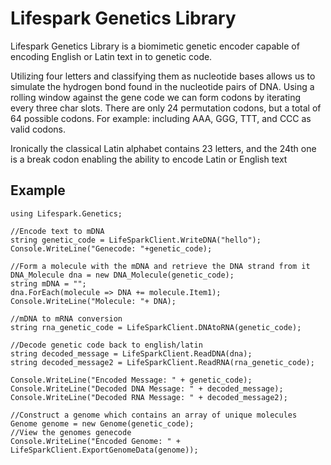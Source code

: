# Lifespark Genetics Library
Lifespark Genetics Library is a biomimetic genetic encoder capable of encoding English or Latin text in to genetic code.

Utilizing four letters and classifying them as nucleotide bases allows us to simulate the hydrogen bond found in the nucleotide pairs of DNA. Using a rolling window against the gene code we can form codons by iterating every three char slots. There are only 24 permutation codons, but a total of 64 possible codons. For example: including AAA, GGG, TTT, and CCC as valid codons.

Ironically the classical Latin alphabet contains 23 letters, and the 24th one is a break codon enabling the ability to encode Latin or English text

## Example

    using Lifespark.Genetics;
    
    //Encode text to mDNA
    string genetic_code = LifeSparkClient.WriteDNA("hello");
    Console.WriteLine("Genecode: "+genetic_code);
    
    //Form a molecule with the mDNA and retrieve the DNA strand from it
    DNA_Molecule dna = new DNA_Molecule(genetic_code);
    string mDNA = "";
    dna.ForEach(molecule => DNA += molecule.Item1);
    Console.WriteLine("Molecule: "+ DNA);
    
    //mDNA to mRNA conversion
    string rna_genetic_code = LifeSparkClient.DNAtoRNA(genetic_code);
    
    //Decode genetic code back to english/latin
    string decoded_message = LifeSparkClient.ReadDNA(dna);
    string decoded_message2 = LifeSparkClient.ReadRNA(rna_genetic_code);

    Console.WriteLine("Encoded Message: " + genetic_code);
    Console.WriteLine("Decoded DNA Message: " + decoded_message);
    Console.WriteLine("Decoded RNA Message: " + decoded_message2);

    //Construct a genome which contains an array of unique molecules
    Genome genome = new Genome(genetic_code);
    //View the genomes genecode
    Console.WriteLine("Encoded Genome: " + LifeSparkClient.ExportGenomeData(genome));
